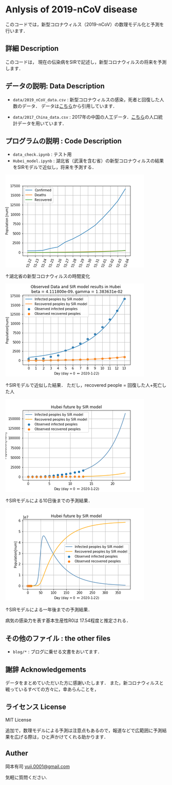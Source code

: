 Anlysis of 2019-nCoV disease
===

このコードでは，新型コロナウィルス（2019-nCoV）の数理モデル化と予測を行います．

## 詳細 Description
このコードは， 現在の伝染病をSIRで記述し，新型コロナウィルスの将来を予測します．

## データの説明: Data Description

 - ``data/2019_nCoV_data.csv`` : 
新型コロナウィルスの感染，死者と回復した人数のデータ． 
データは[こちら](https://www.kaggle.com/sudalairajkumar/novel-corona-virus-2019-dataset/data)から引用しています．

 - ``data/2017_China_data.csv`` : 
2017年の中国の人工データ．[こちら](https://en.wikipedia.org/wiki/List_of_Chinese_administrative_divisions_by_population)の人口統計データを用いています．

## プログラムの説明 : Code Description
- ``data_check.ipynb`` : テスト用
- ``Hubei_model.ipynb`` : 湖北省（武漢を含む省）の新型コロナウィルスの結果をSIRモデルで近似し，将来を予測する．

![img1](sample_img/Hubei_time_dose.png)

↑湖北省の新型コロナウィルスの時間変化

![img2](sample_img/SIR_model_Hubei.png)

↑SIRモデルで近似した結果．
ただし，recovered people =  回復した人+死亡した人

![img3](sample_img/Hubei_10days_future.png)

↑SIRモデルによる10日後までの予測結果．

![img4](sample_img/Hubei_365days_future.png)

↑SIRモデルによる一年後までの予測結果．

病気の感染力を表す基本生産性R0は 17.54程度と推定される．

## その他のファイル : the other files

- ``blog/*`` : ブログに乗せる文書をおいてます．

## 謝辞 Acknowledgements
データをまとめていただいた方に感謝いたします．
また，新コロナウィルスと戦っているすべての方々に，幸あらんことを， 

## ライセンス License
MIT License

追加で，数理モデルによる予測は注意点もあるので，報道などで広範囲に予測結果を広げる際は，ひと声かけてくれる助かります．

## Auther

岡本有司 yuji.0001@gmail.com

気軽に質問ください.

